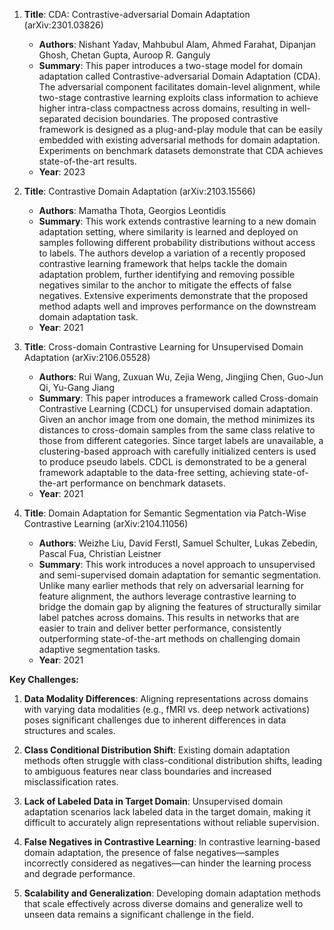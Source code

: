 1. **Title**: CDA: Contrastive-adversarial Domain Adaptation (arXiv:2301.03826)
   - **Authors**: Nishant Yadav, Mahbubul Alam, Ahmed Farahat, Dipanjan Ghosh, Chetan Gupta, Auroop R. Ganguly
   - **Summary**: This paper introduces a two-stage model for domain adaptation called Contrastive-adversarial Domain Adaptation (CDA). The adversarial component facilitates domain-level alignment, while two-stage contrastive learning exploits class information to achieve higher intra-class compactness across domains, resulting in well-separated decision boundaries. The proposed contrastive framework is designed as a plug-and-play module that can be easily embedded with existing adversarial methods for domain adaptation. Experiments on benchmark datasets demonstrate that CDA achieves state-of-the-art results.
   - **Year**: 2023

2. **Title**: Contrastive Domain Adaptation (arXiv:2103.15566)
   - **Authors**: Mamatha Thota, Georgios Leontidis
   - **Summary**: This work extends contrastive learning to a new domain adaptation setting, where similarity is learned and deployed on samples following different probability distributions without access to labels. The authors develop a variation of a recently proposed contrastive learning framework that helps tackle the domain adaptation problem, further identifying and removing possible negatives similar to the anchor to mitigate the effects of false negatives. Extensive experiments demonstrate that the proposed method adapts well and improves performance on the downstream domain adaptation task.
   - **Year**: 2021

3. **Title**: Cross-domain Contrastive Learning for Unsupervised Domain Adaptation (arXiv:2106.05528)
   - **Authors**: Rui Wang, Zuxuan Wu, Zejia Weng, Jingjing Chen, Guo-Jun Qi, Yu-Gang Jiang
   - **Summary**: This paper introduces a framework called Cross-domain Contrastive Learning (CDCL) for unsupervised domain adaptation. Given an anchor image from one domain, the method minimizes its distances to cross-domain samples from the same class relative to those from different categories. Since target labels are unavailable, a clustering-based approach with carefully initialized centers is used to produce pseudo labels. CDCL is demonstrated to be a general framework adaptable to the data-free setting, achieving state-of-the-art performance on benchmark datasets.
   - **Year**: 2021

4. **Title**: Domain Adaptation for Semantic Segmentation via Patch-Wise Contrastive Learning (arXiv:2104.11056)
   - **Authors**: Weizhe Liu, David Ferstl, Samuel Schulter, Lukas Zebedin, Pascal Fua, Christian Leistner
   - **Summary**: This work introduces a novel approach to unsupervised and semi-supervised domain adaptation for semantic segmentation. Unlike many earlier methods that rely on adversarial learning for feature alignment, the authors leverage contrastive learning to bridge the domain gap by aligning the features of structurally similar label patches across domains. This results in networks that are easier to train and deliver better performance, consistently outperforming state-of-the-art methods on challenging domain adaptive segmentation tasks.
   - **Year**: 2021

**Key Challenges:**

1. **Data Modality Differences**: Aligning representations across domains with varying data modalities (e.g., fMRI vs. deep network activations) poses significant challenges due to inherent differences in data structures and scales.

2. **Class Conditional Distribution Shift**: Existing domain adaptation methods often struggle with class-conditional distribution shifts, leading to ambiguous features near class boundaries and increased misclassification rates.

3. **Lack of Labeled Data in Target Domain**: Unsupervised domain adaptation scenarios lack labeled data in the target domain, making it difficult to accurately align representations without reliable supervision.

4. **False Negatives in Contrastive Learning**: In contrastive learning-based domain adaptation, the presence of false negatives—samples incorrectly considered as negatives—can hinder the learning process and degrade performance.

5. **Scalability and Generalization**: Developing domain adaptation methods that scale effectively across diverse domains and generalize well to unseen data remains a significant challenge in the field. 